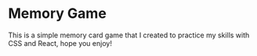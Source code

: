 # Memory Game

This is a simple memory card game that I created to practice my skills with CSS and React, hope you enjoy!
